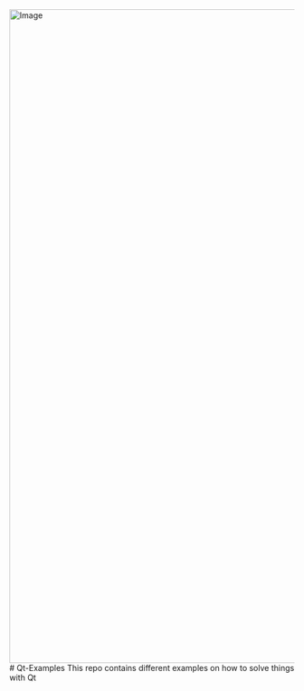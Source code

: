 <img width="1815" height="1155" alt="Image" src="https://github.com/user-attachments/assets/a2eb6639-b585-48cb-ba0b-e693ee5ce023" />
# Qt-Examples
This repo contains different examples on how to solve things with Qt
